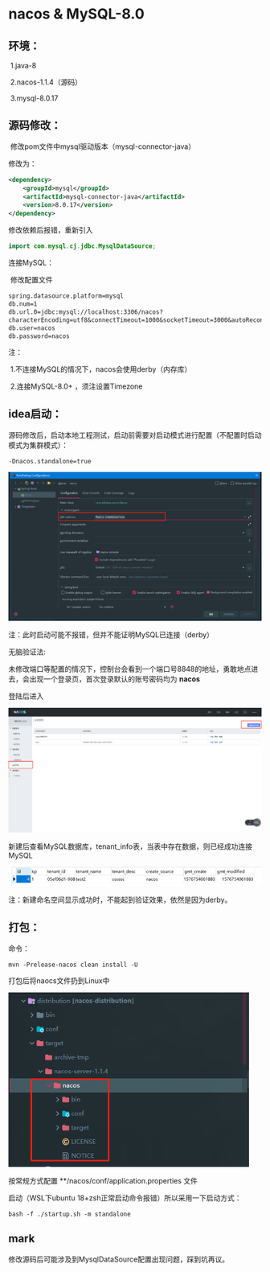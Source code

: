 # nacos & MySQL-8.0

## 环境：

​	1.java-8

​	2.nacos-1.1.4（源码）

​	3.mysql-8.0.17

## 源码修改：

​	修改pom文件中mysql驱动版本（mysql-connector-java）

修改为：

```xml
<dependency>    
    <groupId>mysql</groupId>    
    <artifactId>mysql-connector-java</artifactId>    
    <version>8.0.17</version>
</dependency>
```

修改依赖后报错，重新引入

```java
import com.mysql.cj.jdbc.MysqlDataSource;
```

连接MySQL：

​	修改配置文件

```properties
spring.datasource.platform=mysql
db.num=1
db.url.0=jdbc:mysql://localhost:3306/nacos?characterEncoding=utf8&connectTimeout=1000&socketTimeout=3000&autoReconnect=true&useTimezone=true&serverTimezone=GMT%2B8
db.user=nacos
db.password=nacos
```

注：

​		1.不连接MySQL的情况下，nacos会使用derby（内存库）

​		2.连接MySQL-8.0+ ，须注设置Timezone

## idea启动：

源码修改后，启动本地工程测试，启动前需要对启动模式进行配置（不配置时启动模式为集群模式）：

```
-Dnacos.standalone=true
```

![image-20191220095723553](nacos_MySQL-8.0.assets/setting3.png)

注：此时启动可能不报错，但并不能证明MySQL已连接（derby）

无脑验证法:

未修改端口等配置的情况下，控制台会看到一个端口号8848的地址，勇敢地点进去，会出现一个登录页，首次登录默认的账号密码均为    **nacos**

登陆后进入

![image-20191220100750213](nacos_MySQL-8.0.assets/setting4.png)

新建后查看MySQL数据库，tenant_info表，当表中存在数据，则已经成功连接MySQL

![image-20191220100922498](nacos_MySQL-8.0.assets/setting5.png)

注：新建命名空间显示成功时，不能起到验证效果，依然是因为derby。

## 打包：

命令：

```maven
mvn -Prelease-nacos clean install -U
```

打包后将naocs文件扔到Linux中

![image-20191220101557495](nacos_MySQL-8.0.assets/setting6.png)

按常规方式配置  **/nacos/conf/application.properties 文件  

启动（WSL下ubuntu 18+zsh正常启动命令报错）所以采用一下启动方式：

```other
bash -f ./startup.sh -m standalone
```

## mark

修改源码后可能涉及到MysqlDataSource配置出现问题，踩到坑再议。
